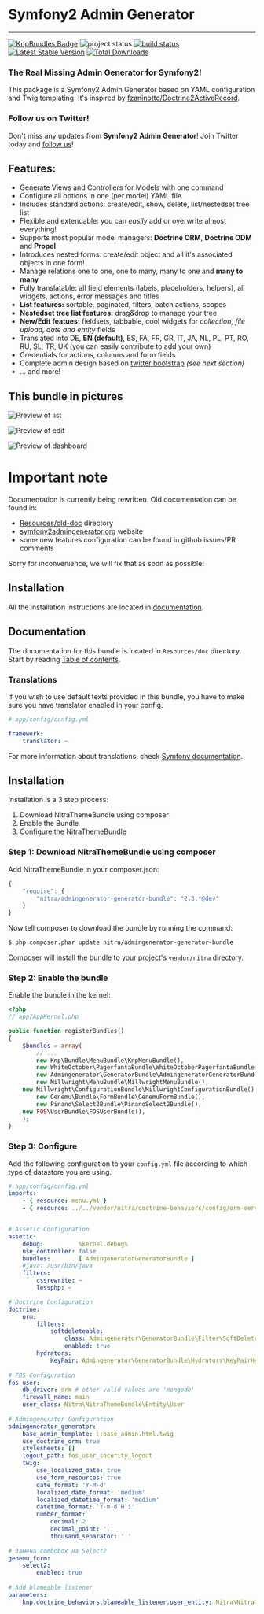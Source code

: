 # Symfony2 Admin Generator
---------------------------------------

[![KnpBundles Badge](http://knpbundles.com/symfony2admingenerator/AdmingeneratorGeneratorBundle/badge-short)](http://knpbundles.com/symfony2admingenerator/AdmingeneratorGeneratorBundle)
![project status](http://stillmaintained.com/cedriclombardot/AdmingeneratorGeneratorBundle.png) 
[![build status](https://secure.travis-ci.org/symfony2admingenerator/AdmingeneratorGeneratorBundle.png)](http://travis-ci.org/symfony2admingenerator/AdmingeneratorGeneratorBundle)
[![Latest Stable Version](https://poser.pugx.org/cedriclombardot/admingenerator-generator-bundle/v/stable.png)](https://packagist.org/packages/cedriclombardot/admingenerator-generator-bundle)
[![Total Downloads](https://poser.pugx.org/cedriclombardot/admingenerator-generator-bundle/downloads.png)](https://packagist.org/packages/cedriclombardot/admingenerator-generator-bundle)

### The Real Missing Admin Generator for Symfony2!
This package is a Symfony2 Admin Generator based on YAML configuration and Twig templating. It's inspired by [fzaninotto/Doctrine2ActiveRecord](https://github.com/fzaninotto/Doctrine2ActiveRecord).

### Follow us on Twitter!

Don't miss any updates from **Symfony2 Admin Generator**! Join Twitter today and [follow us](https://twitter.com/sf2admgen)!

## Features:

* Generate Views and Controllers for Models with one command
* Configure all options in one (per model) YAML file
* Includes standard actions: create/edit, show, delete, list/nestedset tree list
* Flexible and extendable: you can *easily* add or overwrite almost everything!
* Supports most popular model managers: **Doctrine ORM**, **Doctrine ODM** and **Propel**
* Introduces nested forms: create/edit object and all it's associated objects in one form!
* Manage relations one to one, one to many, many to one and **many to many**
* Fully translatable: all field elements (labels, placeholders, helpers), all widgets, actions, error messages and titles
* **List features:** sortable, paginated, filters, batch actions, scopes
* **Nestedset tree list features:** drag&drop to manage your tree
* **New/Edit featues:** fieldsets, tabbable, cool widgets for *collection, file upload, date and entity* fields
* Translated into DE, **EN (default)**, ES, FA, FR, GR, IT, JA, NL, PL, PT, RO, RU, SL, TR, UK (you can easily contribute to add your own)
* Credentials for actions, columns and form fields
* Complete admin design based on [twitter bootstrap](http://twitter.github.com/bootstrap/) *(see next section)*
* ... and more!

## This bundle in pictures

![Preview of list](https://github.com/symfony2admingenerator/AdmingeneratorGeneratorBundle/raw/master/Resources/preview/list-preview.png)

![Preview of edit](https://github.com/symfony2admingenerator/AdmingeneratorGeneratorBundle/raw/master/Resources/preview/edit-preview.png)

![Preview of dashboard](https://github.com/symfony2admingenerator/AdmingeneratorGeneratorBundle/raw/master/Resources/preview/dashboard-welcome-preview.png)

# Important note

Documentation is currently being rewritten. Old documentation can be found in:

* [Resources/old-doc](https://github.com/symfony2admingenerator/AdmingeneratorGeneratorBundle/tree/master/Resources/old-doc) directory
* [symfony2admingenerator.org](http://symfony2admingenerator.org) website
* some new features configuration can be found in github issues/PR comments

Sorry for inconvenience, we will fix that as soon as possible!

## Installation

All the installation instructions are located in [documentation](https://github.com/symfony2admingenerator/AdmingeneratorGeneratorBundle/blob/master/Resources/doc/documentation.md#installation).

## Documentation

The documentation for this bundle is located in `Resources/doc` directory. Start by reading [Table of contents](https://github.com/symfony2admingenerator/AdmingeneratorGeneratorBundle/blob/master/Resources/doc/documentation.md#table-of-contents).

### Translations

If you wish to use default texts provided in this bundle, you have to make
sure you have translator enabled in your config.

``` yaml
# app/config/config.yml

framework:
    translator: ~

```

For more information about translations, check [Symfony documentation](http://symfony.com/doc/current/book/translation.html).

## Installation

Installation is a 3 step process:

1. Download NitraThemeBundle using composer
2. Enable the Bundle
3. Configure the NitraThemeBundle

### Step 1: Download NitraThemeBundle using composer

Add NitraThemeBundle in your composer.json:

```js
{
    "require": {
        "nitra/admingenerator-generator-bundle": "2.3.*@dev"
    }
}
```

Now tell composer to download the bundle by running the command:

``` bash
$ php composer.phar update nitra/admingenerator-generator-bundle
```
    
Composer will install the bundle to your project's `vendor/nitra` directory.

### Step 2: Enable the bundle

Enable the bundle in the kernel:

``` php
<?php
// app/AppKernel.php

public function registerBundles()
{
    $bundles = array(
        // ...
        new Knp\Bundle\MenuBundle\KnpMenuBundle(),
        new WhiteOctober\PagerfantaBundle\WhiteOctoberPagerfantaBundle(),
        new Admingenerator\GeneratorBundle\AdmingeneratorGeneratorBundle(),
        new Millwright\MenuBundle\MillwrightMenuBundle(),
	new Millwright\ConfigurationBundle\MillwrightConfigurationBundle(),
        new Genemu\Bundle\FormBundle\GenemuFormBundle(),
        new Pinano\Select2Bundle\PinanoSelect2Bundle(),
	new FOS\UserBundle\FOSUserBundle(),
    );
}
```
### Step 3: Configure 

Add the following configuration to your `config.yml` file according to which type
of datastore you are using.

``` yaml
# app/config/config.yml
imports:
    - { resource: menu.yml }
    - { resource: ../../vendor/nitra/doctrine-behaviors/config/orm-services.yml }


# Assetic Configuration
assetic:
    debug:          %kernel.debug%
    use_controller: false
    bundles:        [ AdmingeneratorGeneratorBundle ]
    #java: /usr/bin/java
    filters:
        cssrewrite: ~
        lessphp: ~

# Doctrine Configuration
doctrine:
    orm:
        filters:
            softdeleteable:
                class: Admingenerator\GeneratorBundle\Filter\SoftDeleteableFilter
                enabled: true
        hydrators:
            KeyPair: Admingenerator\GeneratorBundle\Hydrators\KeyPairHydrator      
            
# FOS Configuration
fos_user:
    db_driver: orm # other valid values are 'mongodb'
    firewall_name: main
    user_class: Nitra\NitraThemeBundle\Entity\User
	
# Admingenerator Configuration
admingenerator_generator:
    base_admin_template: ::base_admin.html.twig
    use_doctrine_orm: true
    stylesheets: []
    logout_path: fos_user_security_logout
    twig:
        use_localized_date: true
        use_form_resources: true
        date_format: 'Y-M-d'
        localized_date_format: 'medium'
        localized_datetime_format: 'medium'
        datetime_format: 'Y-m-d H:i'  
        number_format:
            decimal: 2
            decimal_point: ','
            thousand_separator: ' '
            
# Замена combobox на Select2             
genemu_form:
    select2:
        enabled: true
        
# Add blameable listener
parameters:
    knp.doctrine_behaviors.blameable_listener.user_entity: Nitra\NitraThemeBundle\Entity\User			
```